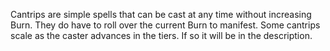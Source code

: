 Cantrips are simple spells that can be cast at any time without increasing Burn. They do have to roll over the current Burn to manifest. Some cantrips scale as the caster advances in the tiers. If so it will be in the description.